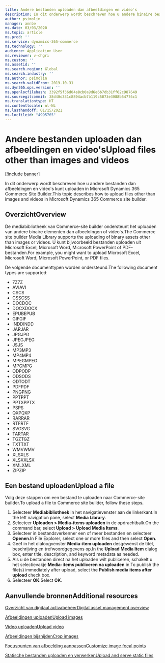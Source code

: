 ```yaml
---
title: Andere bestanden uploaden dan afbeeldingen en video's
description: In dit onderwerp wordt beschreven hoe u andere binaire bestanden dan afbeeldingen en video's kunt uploaden in Microsoft Dynamics 365 Commerce Site Builder.
author: psimolin
manager: annbe
ms.date: 03/03/2020
ms.topic: article
ms.prod: ''
ms.service: dynamics-365-commerce
ms.technology: ''
audience: Application User
ms.reviewer: v-chgri
ms.custom: ''
ms.assetid: ''
ms.search.region: Global
ms.search.industry: ''
ms.author: psimolin
ms.search.validFrom: 2019-10-31
ms.dyn365.ops.version: ''
ms.openlocfilehash: 3392f5f36d04e8cb0a9d6e6b7db31ff62c987649
ms.sourcegitcommit: 38d40c331c8894acb7b119c5073e3088b54776c1
ms.translationtype: HT
ms.contentlocale: nl-NL
ms.lasthandoff: 01/15/2021
ms.locfileid: "4995765"
---
```

# <a name="upload-files-other-than-images-and-videos"></a><span data-ttu-id="c4e6e-103">Andere bestanden uploaden dan afbeeldingen en video's</span><span class="sxs-lookup"><span data-stu-id="c4e6e-103">Upload files other than images and videos</span></span>

[!include [banner](includes/banner.md)]

<span data-ttu-id="c4e6e-104">In dit onderwerp wordt beschreven hoe u andere bestanden dan afbeeldingen en video's kunt uploaden in Microsoft Dynamics 365 Commerce Site Builder.</span><span class="sxs-lookup"><span data-stu-id="c4e6e-104">This topic describes how to upload files other than images and videos in Microsoft Dynamics 365 Commerce site builder.</span></span>

## <a name="overview"></a><span data-ttu-id="c4e6e-105">Overzicht</span><span class="sxs-lookup"><span data-stu-id="c4e6e-105">Overview</span></span>

<span data-ttu-id="c4e6e-106">De mediabibliotheek van Commerce-site builder ondersteunt het uploaden van andere binaire elementen dan afbeeldingen of video's.</span><span class="sxs-lookup"><span data-stu-id="c4e6e-106">The Commerce site builder Media Library supports the uploading of binary assets other than images or videos.</span></span> <span data-ttu-id="c4e6e-107">U kunt bijvoorbeeld bestanden uploaden uit Microsoft Excel, Microsoft Word, Microsoft PowerPoint of PDF-bestanden.</span><span class="sxs-lookup"><span data-stu-id="c4e6e-107">For example, you might want to upload Microsoft Excel, Microsoft Word, Microsoft PowerPoint, or PDF files.</span></span>

<span data-ttu-id="c4e6e-108">De volgende documenttypen worden ondersteund:</span><span class="sxs-lookup"><span data-stu-id="c4e6e-108">The following document types are supported:</span></span>
- <span data-ttu-id="c4e6e-109">7Z</span><span class="sxs-lookup"><span data-stu-id="c4e6e-109">7Z</span></span>
- <span data-ttu-id="c4e6e-110">AVI</span><span class="sxs-lookup"><span data-stu-id="c4e6e-110">AVI</span></span>
- <span data-ttu-id="c4e6e-111">CS</span><span class="sxs-lookup"><span data-stu-id="c4e6e-111">CS</span></span>
- <span data-ttu-id="c4e6e-112">CSS</span><span class="sxs-lookup"><span data-stu-id="c4e6e-112">CSS</span></span>
- <span data-ttu-id="c4e6e-113">DOC</span><span class="sxs-lookup"><span data-stu-id="c4e6e-113">DOC</span></span>
- <span data-ttu-id="c4e6e-114">DOCX</span><span class="sxs-lookup"><span data-stu-id="c4e6e-114">DOCX</span></span>
- <span data-ttu-id="c4e6e-115">EPUB</span><span class="sxs-lookup"><span data-stu-id="c4e6e-115">EPUB</span></span>
- <span data-ttu-id="c4e6e-116">GIF</span><span class="sxs-lookup"><span data-stu-id="c4e6e-116">GIF</span></span>
- <span data-ttu-id="c4e6e-117">INDD</span><span class="sxs-lookup"><span data-stu-id="c4e6e-117">INDD</span></span>
- <span data-ttu-id="c4e6e-118">JAR</span><span class="sxs-lookup"><span data-stu-id="c4e6e-118">JAR</span></span>
- <span data-ttu-id="c4e6e-119">JPG</span><span class="sxs-lookup"><span data-stu-id="c4e6e-119">JPG</span></span>
- <span data-ttu-id="c4e6e-120">JPEG</span><span class="sxs-lookup"><span data-stu-id="c4e6e-120">JPEG</span></span>
- <span data-ttu-id="c4e6e-121">JS</span><span class="sxs-lookup"><span data-stu-id="c4e6e-121">JS</span></span>
- <span data-ttu-id="c4e6e-122">MP3</span><span class="sxs-lookup"><span data-stu-id="c4e6e-122">MP3</span></span>
- <span data-ttu-id="c4e6e-123">MP4</span><span class="sxs-lookup"><span data-stu-id="c4e6e-123">MP4</span></span>
- <span data-ttu-id="c4e6e-124">MPEG</span><span class="sxs-lookup"><span data-stu-id="c4e6e-124">MPEG</span></span>
- <span data-ttu-id="c4e6e-125">MPG</span><span class="sxs-lookup"><span data-stu-id="c4e6e-125">MPG</span></span>
- <span data-ttu-id="c4e6e-126">ODP</span><span class="sxs-lookup"><span data-stu-id="c4e6e-126">ODP</span></span>
- <span data-ttu-id="c4e6e-127">ODS</span><span class="sxs-lookup"><span data-stu-id="c4e6e-127">ODS</span></span>
- <span data-ttu-id="c4e6e-128">ODT</span><span class="sxs-lookup"><span data-stu-id="c4e6e-128">ODT</span></span>
- <span data-ttu-id="c4e6e-129">PDF</span><span class="sxs-lookup"><span data-stu-id="c4e6e-129">PDF</span></span>
- <span data-ttu-id="c4e6e-130">PNG</span><span class="sxs-lookup"><span data-stu-id="c4e6e-130">PNG</span></span>
- <span data-ttu-id="c4e6e-131">PPT</span><span class="sxs-lookup"><span data-stu-id="c4e6e-131">PPT</span></span>
- <span data-ttu-id="c4e6e-132">PPTX</span><span class="sxs-lookup"><span data-stu-id="c4e6e-132">PPTX</span></span>
- <span data-ttu-id="c4e6e-133">PS</span><span class="sxs-lookup"><span data-stu-id="c4e6e-133">PS</span></span>
- <span data-ttu-id="c4e6e-134">QXP</span><span class="sxs-lookup"><span data-stu-id="c4e6e-134">QXP</span></span>
- <span data-ttu-id="c4e6e-135">RAR</span><span class="sxs-lookup"><span data-stu-id="c4e6e-135">RAR</span></span>
- <span data-ttu-id="c4e6e-136">RTF</span><span class="sxs-lookup"><span data-stu-id="c4e6e-136">RTF</span></span>
- <span data-ttu-id="c4e6e-137">SVG</span><span class="sxs-lookup"><span data-stu-id="c4e6e-137">SVG</span></span>
- <span data-ttu-id="c4e6e-138">TAR</span><span class="sxs-lookup"><span data-stu-id="c4e6e-138">TAR</span></span>
- <span data-ttu-id="c4e6e-139">TGZ</span><span class="sxs-lookup"><span data-stu-id="c4e6e-139">TGZ</span></span>
- <span data-ttu-id="c4e6e-140">TXT</span><span class="sxs-lookup"><span data-stu-id="c4e6e-140">TXT</span></span>
- <span data-ttu-id="c4e6e-141">WMV</span><span class="sxs-lookup"><span data-stu-id="c4e6e-141">WMV</span></span>
- <span data-ttu-id="c4e6e-142">XLS</span><span class="sxs-lookup"><span data-stu-id="c4e6e-142">XLS</span></span>
- <span data-ttu-id="c4e6e-143">XLSX</span><span class="sxs-lookup"><span data-stu-id="c4e6e-143">XLSX</span></span>
- <span data-ttu-id="c4e6e-144">XML</span><span class="sxs-lookup"><span data-stu-id="c4e6e-144">XML</span></span>
- <span data-ttu-id="c4e6e-145">ZIP</span><span class="sxs-lookup"><span data-stu-id="c4e6e-145">ZIP</span></span>

## <a name="upload-a-file"></a><span data-ttu-id="c4e6e-146">Een bestand uploaden</span><span class="sxs-lookup"><span data-stu-id="c4e6e-146">Upload a file</span></span>

<span data-ttu-id="c4e6e-147">Volg deze stappen om een bestand te uploaden naar Commerce-site builder.</span><span class="sxs-lookup"><span data-stu-id="c4e6e-147">To upload a file to Commerce site builder, follow these steps.</span></span>

1. <span data-ttu-id="c4e6e-148">Selecteer **Mediabibliotheek** in het navigatievenster aan de linkerkant.</span><span class="sxs-lookup"><span data-stu-id="c4e6e-148">In the left navigation pane, select **Media Library**.</span></span>
1. <span data-ttu-id="c4e6e-149">Selecteer **Uploaden \> Media-items uploaden** in de opdrachtbalk.</span><span class="sxs-lookup"><span data-stu-id="c4e6e-149">On the command bar, select **Upload \> Upload Media Items**.</span></span>
1. <span data-ttu-id="c4e6e-150">Selecteer in bestandsverkenner een of meer bestanden en selecteer **Openen**.</span><span class="sxs-lookup"><span data-stu-id="c4e6e-150">In File Explorer, select one or more files and then select **Open**.</span></span>
1. <span data-ttu-id="c4e6e-151">Geef in het dialoogvenster **Media-item uploaden** desgewenst de titel, beschrijving en trefwoordgegevens op.</span><span class="sxs-lookup"><span data-stu-id="c4e6e-151">In the **Upload Media Item** dialog box, enter title, description, and keyword metadata as needed.</span></span>
1. <span data-ttu-id="c4e6e-152">Als u de bestanden direct na het uploaden wilt publiceren, schakelt u het selectievakje **Media-items publiceren na uploaden** in.</span><span class="sxs-lookup"><span data-stu-id="c4e6e-152">To publish the file(s) immediately after upload, select the **Publish media items after upload** check box.</span></span>
1. <span data-ttu-id="c4e6e-153">Selecteer **OK**.</span><span class="sxs-lookup"><span data-stu-id="c4e6e-153">Select **OK**.</span></span>

## <a name="additional-resources"></a><span data-ttu-id="c4e6e-154">Aanvullende bronnen</span><span class="sxs-lookup"><span data-stu-id="c4e6e-154">Additional resources</span></span>

[<span data-ttu-id="c4e6e-155">Overzicht van digitaal activabeheer</span><span class="sxs-lookup"><span data-stu-id="c4e6e-155">Digital asset management overview</span></span>](dam-overview.md)

[<span data-ttu-id="c4e6e-156">Afbeeldingen uploaden</span><span class="sxs-lookup"><span data-stu-id="c4e6e-156">Upload images</span></span>](dam-upload-images.md)

[<span data-ttu-id="c4e6e-157">Video uploaden</span><span class="sxs-lookup"><span data-stu-id="c4e6e-157">Upload video</span></span>](dam-upload-video.md)

[<span data-ttu-id="c4e6e-158">Afbeeldingen bijsnijden</span><span class="sxs-lookup"><span data-stu-id="c4e6e-158">Crop images</span></span>](dam-crop-images.md)

[<span data-ttu-id="c4e6e-159">Focuspunten van afbeelding aanpassen</span><span class="sxs-lookup"><span data-stu-id="c4e6e-159">Customize image focal points</span></span>](dam-custom-focal-point.md)

[<span data-ttu-id="c4e6e-160">Statische bestanden uploaden en verwerken</span><span class="sxs-lookup"><span data-stu-id="c4e6e-160">Upload and serve static files</span></span>](upload-serve-static-files.md)
